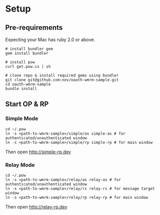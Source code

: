 # Setup

## Pre-requirements

Expecting your Mac has ruby 2.0 or above.

```
# install bundler gem
gem install bundler

# install pow
curl get.pow.cx | sh

# clone repo & install required gems using bundler
git clone git@github.com:nov/oauth-wmrm-sample.git
cd oauth-wmrm-sample
bundle install
```

## Start OP & RP

### Simple Mode

```
cd ~/.pow
ln -s <path-to-wmrm-sample>/simple/as simple-as # for authenticated/unauthenticated window
ln -s <path-to-wmrm-sample>/simple/rp simple-rp # for main window
```

Then open http://simple-rp.dev

### Relay Mode

```
cd ~/.pow
ln -s <path-to-wmrm-sample>/relay/as relay-as # for authenticated/unauthenticated window
ln -s <path-to-wmrm-sample>/relay/rs relay-rs # for message target window
ln -s <path-to-wmrm-sample>/relay/rp relay-rp # for main window
```

Then open http://relay-rp.dev